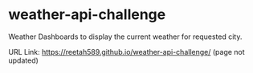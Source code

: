 # weather-api-challenge

Weather Dashboards to display the current weather for requested city. 

URL Link:
https://reetah589.github.io/weather-api-challenge/ (page not updated)
